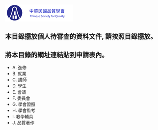 ![logo](Logo.png)
## 本目錄擺放個人待審查的資料文件, 請按照目錄擺放。
## 將本目錄的網址連結貼到申請表內。

* A. 進修
* B. 就業
* C. 講師
* D. 學生
* E. 會議
* F. 委員會
* G. 學會證照
* H. 學會監考
* I. 教學輔具
* J. 品質著作
